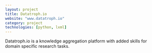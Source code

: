 ```yaml
---
layout: project
title: Datatroph.io
website: "www.datatroph.io"
category: project
technologies: [python, lxml]
---
```



Datatroph.io is a knowledge aggregation platform with added skills for domain specific research
tasks.

